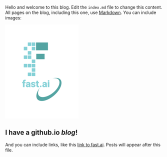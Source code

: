 Hello and welcome to this blog. Edit the `index.md` file to change this content. All pages on the blog, including this one, use [Markdown](https://guides.github.com/features/mastering-markdown/). You can include images:

![Image of fast.ai logo](images/logo.png)

## I have a github.io *blog*!

And you can include links, like this [link to fast.ai](https://www.fast.ai). Posts will appear after this file. 
